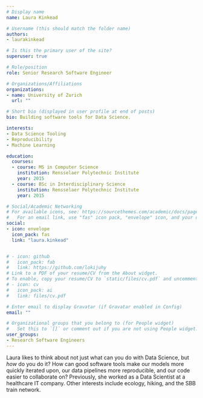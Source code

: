 ```yaml
---
# Display name
name: Laura Kinkead

# Username (this should match the folder name)
authors:
- laurakinkead

# Is this the primary user of the site?
superuser: true

# Role/position
role: Senior Research Software Engineer

# Organizations/Affiliations
organizations:
- name: University of Zurich
  url: ""

# Short bio (displayed in user profile at end of posts)
bio: Building software tools for Data Science.

interests:
- Data Science Tooling
- Reproducibility
- Machine Learning

education:
  courses:
  - course: MS in Computer Science
    institution: Rensselaer Polytechnic Institute
    year: 2015
  - course: BSc in Interdisciplinary Science
    institution: Rensselaer Polytechnic Institute
    year: 2015

# Social/Academic Networking
# For available icons, see: https://sourcethemes.com/academic/docs/page-builder/#icons
#   For an email link, use "fas" icon pack, "envelope" icon, and your uzh email up to before the '@'.
social:
- icon: envelope
  icon_pack: fas
  link: "laura.kinkead"


# - icon: github
#   icon_pack: fab
#   link: https://github.com/lokijuhy
# Link to a PDF of your resume/CV from the About widget.
# To enable, copy your resume/CV to `static/files/cv.pdf` and uncomment the lines below.
# - icon: cv
#   icon_pack: ai
#   link: files/cv.pdf

# Enter email to display Gravatar (if Gravatar enabled in Config)
email: ""

# Organizational groups that you belong to (for People widget)
#   Set this to `[]` or comment out if you are not using People widget.
user_groups:
- Research Software Engineers
---
```


Laura likes to think about not just what can you do with Data Science, but _how_ do you do it?
How can good software tools make our models more quickly iterated upon, our data pipelines more reproducible, and our code easier to collaborate on?
Previously, she worked as a Data Scientist at a healthcare IT company. 
Other interests include ecology, hiking, and the SBB train network.
